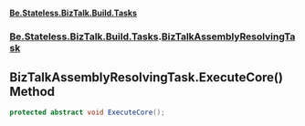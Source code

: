 #### [Be.Stateless.BizTalk.Build.Tasks](README.md 'README')
### [Be.Stateless.BizTalk.Build.Tasks](Be.Stateless.BizTalk.Build.Tasks.md 'Be.Stateless.BizTalk.Build.Tasks').[BizTalkAssemblyResolvingTask](BizTalkAssemblyResolvingTask.md 'Be.Stateless.BizTalk.Build.Tasks.BizTalkAssemblyResolvingTask')

## BizTalkAssemblyResolvingTask.ExecuteCore() Method

```csharp
protected abstract void ExecuteCore();
```